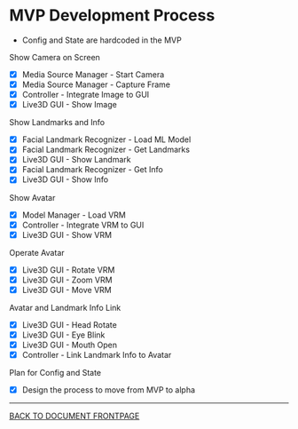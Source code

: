 # MVP Development Process

- Config and State are hardcoded in the MVP

Show Camera on Screen

- [x] Media Source Manager - Start Camera
- [x] Media Source Manager - Capture Frame
- [x] Controller - Integrate Image to GUI
- [x] Live3D GUI - Show Image

Show Landmarks and Info

- [x] Facial Landmark Recognizer - Load ML Model
- [x] Facial Landmark Recognizer - Get Landmarks
- [x] Live3D GUI - Show Landmark
- [x] Facial Landmark Recognizer - Get Info
- [x] Live3D GUI - Show Info

Show Avatar

- [x] Model Manager - Load VRM
- [x] Controller - Integrate VRM to GUI
- [x] Live3D GUI - Show VRM

Operate Avatar

- [x] Live3D GUI - Rotate VRM
- [x] Live3D GUI - Zoom VRM
- [x] Live3D GUI - Move VRM

Avatar and Landmark Info Link

- [x] Live3D GUI - Head Rotate
- [x] Live3D GUI - Eye Blink
- [x] Live3D GUI - Mouth Open
- [x] Controller - Link Landmark Info to Avatar

Plan for Config and State
- [x] Design the process to move from MVP to alpha


----

[BACK TO DOCUMENT FRONTPAGE](/README.md)
